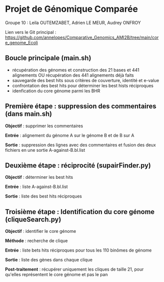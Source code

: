 # Projet de Génomique Comparée
Groupe 10 : Leila OUTEMZABET, Adrien LE MEUR, Audrey ONFROY

Lien vers le Git principal : https://github.com/annelopes/Comparative_Genomics_AMI2B/tree/main/core_genome_Ecoli

## Boucle principale (main.sh)
- récupération des génomes et construction des 21 bases et 441 alignements OU récupération des 441 alignements déjà faits
- sauvegarde des best hits sous critères de couverture, identité et e-value
- confrontation des best hits pour déterminer les best hists réciproques
- idenfication du core génome parmi les BHR

## Première étape : suppression des commentaires (dans main.sh)
**Objectif** : supprimer les commentaires

**Entrée** : alignement du génome A sur le génome B et de B sur A

**Sortie** : suppression des lignes avec des commentaires et fusion des deux fichiers en une sortie A-against-B.bl.list

## Deuxième étape : réciprocité (supairFinder.py)
**Objectif** : déterminer les best hits

**Entrée** : liste A-against-B.bl.list

**Sortie** : liste des best hits réciproques

## Troisième étape : Identification du core génome (cliqueSearch.py)
**Objectif** : identifier le core génome

**Méthode** : recherche de clique

**Entrée** : liste bets hits réciproques pour tous les 110 binômes de génome

**Sortie** : liste des gènes dans chaque clique

**Post-traitement** : récupérer uniquement les cliques de taille 21, pour qu'elles représentent le core génome et pas le pan
